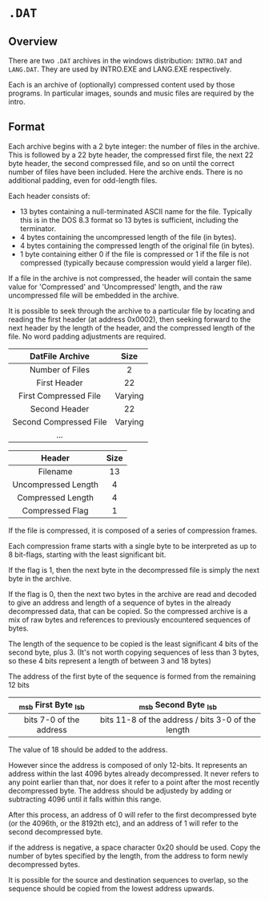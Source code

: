 # `.DAT`

## Overview

There are two `.DAT` archives in the windows distribution: `INTRO.DAT` and `LANG.DAT`. They are used by INTRO.EXE and LANG.EXE respectively.

Each is an archive of (optionally) compressed content used by those programs. In particular images, sounds and music files are required by the intro.

## Format

Each archive begins with a 2 byte integer: the number of files in the archive. This is followed by a 22 byte header, the compressed first file, 
the next 22 byte header, the second compressed file, and so on until the correct number of files have been included. 
Here the archive ends. 
There is no additional padding, even for odd-length files.

Each header consists of:
- 13 bytes containing a null-terminated ASCII name for the file. Typically this is in the DOS 8.3 format so 13 bytes is sufficient, including the terminator.
- 4 bytes containing the uncompressed length of the file (in bytes).
- 4 bytes containing the compressed length of the original file (in bytes).
- 1 byte containing either 0 if the file is compressed or 1 if the file is not compressed (typically because compression would yield a larger file).

If a file in the archive is not compressed, the header will contain the same value for 'Compressed' and 'Uncompressed' length, and the raw uncompressed file will be embedded in the archive.

It is possible to seek through the archive to a particular file by locating and reading the first header (at address 0x0002), then seeking forward to the next header by the length of the header, and the 
compressed length of the file. No word padding adjustments are required.

| DatFile Archive | Size |
| :---: | :---: |
| Number of Files | 2 |
| First Header | 22 |
| First Compressed File | Varying |
| Second Header | 22 |
| Second Compressed File | Varying | 
| ... | |

| Header | Size |
| :---: | :---: |
| Filename | 13 |
| Uncompressed Length | 4 |
| Compressed Length | 4 |
| Compressed Flag | 1 |

If the file is compressed, it is composed of a series of compression frames.

Each compression frame starts with a single byte to be interpreted as up to 8 bit-flags, starting with the least significant bit.

If the flag is 1, then the next byte in the decompressed file is simply the next byte in the archive.

If the flag is 0, then the next two bytes in the archive are read and decoded to give an address and length of a sequence of bytes in the already decompressed data, 
that can be copied. So the compressed archive is a mix of raw bytes and references to previously encountered sequences of bytes.

The length of the sequence to be copied is the least significant 4 bits of the second byte, plus 3. (It's not worth copying sequences of less than 3 bytes, so these 4 bits represent a length of between 3 and 18 bytes)

The address of the first byte of the sequence is formed from the remaining 12 bits

| <sub>msb</sub> First Byte <sub>lsb</sub> | <sub>msb</sub> Second Byte <sub>lsb</sub> |
| :---: | :---: |
| bits 7-0 of the address | bits 11-8 of the address / bits 3-0 of the length |

The value of 18 should be added to the address.

However since the address is composed of only 12-bits. It represents an address within the last 4096 bytes already decompressed. It never refers to any point earlier than that, nor does it refer to a point after the most recently decompressed byte. The address should be adjustedy by adding or subtracting 4096 until it falls within this range.

After this process, an address of 0 will refer to the first decompressed byte (or the 4096th, or the 8192th etc), and an address of 1 will refer to the second decompressed byte.

if the address is negative, a space character 0x20 should be used.  Copy the number of bytes specified by the length, from the address to form newly decompressed bytes.

It is possible for the source and destination sequences to overlap, so the sequence should be copied from the lowest address upwards.
